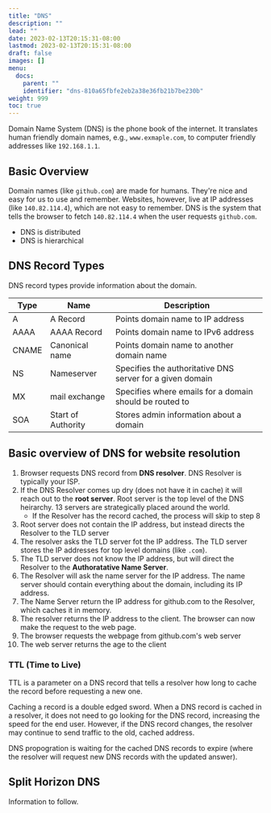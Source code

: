 ```yaml
---
title: "DNS"
description: ""
lead: ""
date: 2023-02-13T20:15:31-08:00
lastmod: 2023-02-13T20:15:31-08:00
draft: false
images: []
menu:
  docs:
    parent: ""
    identifier: "dns-810a65fbfe2eb2a38e36fb21b7be230b"
weight: 999
toc: true
---
```


Domain Name System (DNS) is the phone book of the internet. It translates human friendly domain names, e.g., `www.exmaple.com`, to computer friendly addresses like `192.168.1.1`.

## Basic Overview

Domain names (like `github.com`) are made for humans. They're nice and easy for us to use and remember. Websites, however, live at IP addresses (like `140.82.114.4`), which are not easy to remember. DNS is the system that tells the browser to fetch `140.82.114.4` when the user requests `github.com`.

- DNS is distributed
- DNS is hierarchical

## DNS Record Types

DNS record types provide information about the domain.

| Type  | Name               | Description                                               |
| ----- | ------------------ | --------------------------------------------------------- |
| A     | A Record           | Points domain name to IP address                          |
| AAAA  | AAAA Record        | Points domain name to IPv6 address                        |
| CNAME | Canonical name     | Points domain name to another domain name                 |
| NS    | Nameserver         | Specifies the authoritative DNS server for a given domain |
| MX    | mail exchange      | Specifies where emails for a domain should be routed to   |
| SOA   | Start of Authority | Stores admin information about a domain                   |

## Basic overview of DNS for website resolution

<!-- ![DNS routing](./assets/dns-Page-2.png) -->

1. Browser requests DNS record from **DNS resolver**. DNS Resolver is typically your ISP.
1. If the DNS Resolver comes up dry (does not have it in cache) it will reach out to the **root server**. Root server is the top level of the DNS heirarchy. 13 servers are strategically placed around the world.
   - If the Resolver has the record cached, the process will skip to step 8
1. Root server does not contain the IP address, but instead directs the Resolver to the TLD server
1. The resolver asks the TLD server fot the IP address. The TLD server stores the IP addresses for top level domains (like `.com`).
1. The TLD server does not know the IP address, but will direct the Resolver to the **Authoratative Name Server**.
1. The Resolver will ask the name server for the IP address. The name server should contain everything about the domain, including its IP address.
1. The Name Server return the IP address for github.com to the Resolver, which caches it in memory.
1. The resolver returns the IP address to the client. The browser can now make the request to the web page.
1. The browser requests the webpage from github.com's web server
1. The web server returns the age to the client

### TTL (Time to Live)

TTL is a parameter on a DNS record that tells a resolver how long to cache the record before requesting a new one.

Caching a record is a double edged sword. When a DNS record is cached in a resolver, it does not need to go looking for the DNS record, increasing the speed for the end user. However, if the DNS record changes, the resolver may continue to send traffic to the old, cached address.

DNS propogration is waiting for the cached DNS records to expire (where the resolver will request new DNS records with the updated answer).

## Split Horizon DNS

Information to follow.
